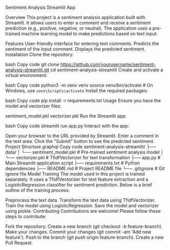 Sentiment Analysis Streamlit App


Overview
This project is a sentiment analysis application built with Streamlit. It allows users to enter a comment and receive a sentiment prediction (e.g., positive, negative, or neutral). The application uses a pre-trained machine learning model to make predictions based on text input.



Features
User-friendly interface for entering text comments.
Predicts the sentiment of the input comment.
Displays the predicted sentiment.
Installation
Clone the repository:

bash
Copy code
git clone https://github.com/yourusername/sentiment-analysis-streamlit.git
cd sentiment-analysis-streamlit
Create and activate a virtual environment:

bash
Copy code
python3 -m venv venv
source venv/bin/activate  # On Windows, use `venv\Scripts\activate`
Install the required packages:

bash
Copy code
pip install -r requirements.txt
Usage
Ensure you have the model and vectorizer files:

sentiment_model.pkl
vectorizer.pkl
Run the Streamlit app:

bash
Copy code
streamlit run app.py
Interact with the app:

Open your browser to the URL provided by Streamlit.
Enter a comment in the text area.
Click the "Submit" button to see the predicted sentiment.
Project Structure
graphql
Copy code
sentiment-analysis-streamlit/
├── data/
│   └── sentiment_model.pkl         # Pre-trained sentiment analysis model
│   └── vectorizer.pkl              # TfidfVectorizer for text transformation
├── app.py                          # Main Streamlit application script
├── requirements.txt                # Python dependencies
├── README.md                       # Project README file
└── .gitignore                      # Git ignore file
Model Training
The model used in this project is trained separately. It uses a TfidfVectorizer for text feature extraction and a LogisticRegression classifier for sentiment prediction. Below is a brief outline of the training process:

Preprocess the text data.
Transform the text data using TfidfVectorizer.
Train the model using LogisticRegression.
Save the model and vectorizer using pickle.
Contributing
Contributions are welcome! Please follow these steps to contribute:

Fork the repository.
Create a new branch (git checkout -b feature-branch).
Make your changes.
Commit your changes (git commit -am 'Add new feature').
Push to the branch (git push origin feature-branch).
Create a new Pull Request.
